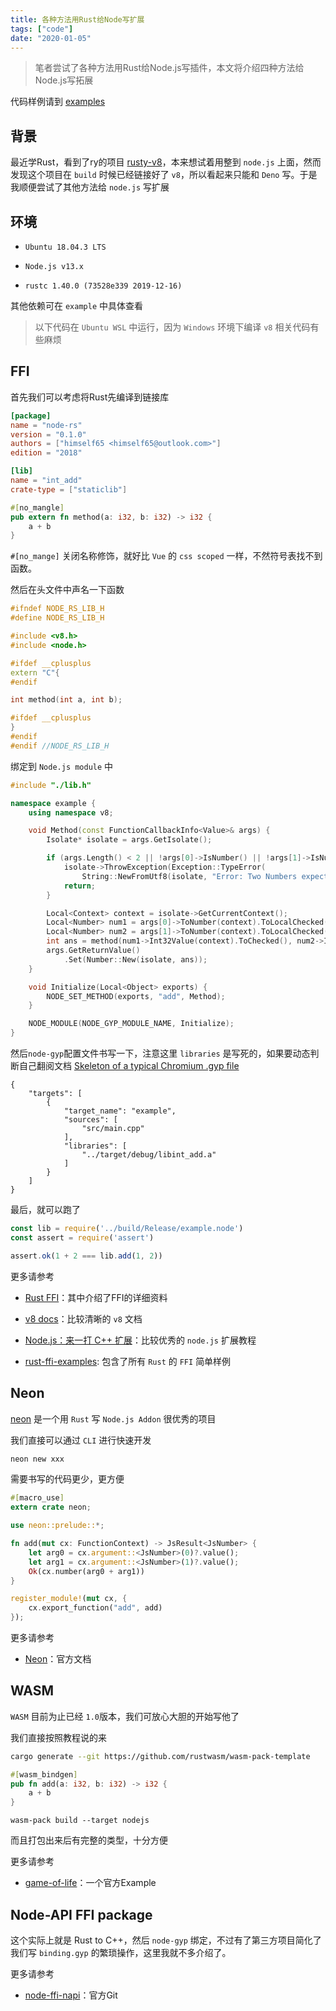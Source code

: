 ```yaml
---
title: 各种方法用Rust给Node写扩展
tags: ["code"]
date: "2020-01-05"
---
```

> 笔者尝试了各种方法用Rust给Node.js写插件，本文将介绍四种方法给Node.js写拓展

代码样例请到 [examples](https://github.com/Himself65/himself65.github.io/tree/master/examples)

## 背景

最近学Rust，看到了ry的项目 [rusty-v8](https://github.com/denoland/rusty_v8)，本来想试着用整到 `node.js` 上面，然而发现这个项目在 `build` 时候已经链接好了 `v8`，所以看起来只能和 `Deno` 写。于是我顺便尝试了其他方法给 `node.js` 写扩展

## 环境

- `Ubuntu 18.04.3 LTS`

- `Node.js v13.x`

- `rustc 1.40.0 (73528e339 2019-12-16)`

其他依赖可在 `example` 中具体查看

> 以下代码在 `Ubuntu WSL` 中运行，因为 `Windows` 环境下编译 `v8` 相关代码有些麻烦

## FFI

首先我们可以考虑将Rust先编译到链接库

```toml
[package]
name = "node-rs"
version = "0.1.0"
authors = ["himself65 <himself65@outlook.com>"]
edition = "2018"

[lib]
name = "int_add"
crate-type = ["staticlib"]
```

```rust
#[no_mangle]
pub extern fn method(a: i32, b: i32) -> i32 {
    a + b
}
```

`#[no_mange]` 关闭名称修饰，就好比 `Vue` 的 `css scoped` 一样，不然符号表找不到函数。

然后在头文件中声名一下函数

```cpp
#ifndef NODE_RS_LIB_H
#define NODE_RS_LIB_H

#include <v8.h>
#include <node.h>

#ifdef __cplusplus
extern "C"{
#endif

int method(int a, int b);

#ifdef __cplusplus
}
#endif
#endif //NODE_RS_LIB_H
```

绑定到 `Node.js module` 中

```cpp
#include "./lib.h"

namespace example {
	using namespace v8;

	void Method(const FunctionCallbackInfo<Value>& args) {
		Isolate* isolate = args.GetIsolate();

		if (args.Length() < 2 || !args[0]->IsNumber() || !args[1]->IsNumber()) {
			isolate->ThrowException(Exception::TypeError(
				String::NewFromUtf8(isolate, "Error: Two Numbers expected").ToLocalChecked()));
			return;
		}

		Local<Context> context = isolate->GetCurrentContext();
		Local<Number> num1 = args[0]->ToNumber(context).ToLocalChecked();
		Local<Number> num2 = args[1]->ToNumber(context).ToLocalChecked();
		int ans = method(num1->Int32Value(context).ToChecked(), num2->Int32Value(context).ToChecked());
		args.GetReturnValue()
			.Set(Number::New(isolate, ans));
	}

	void Initialize(Local<Object> exports) {
		NODE_SET_METHOD(exports, "add", Method);
	}

	NODE_MODULE(NODE_GYP_MODULE_NAME, Initialize);
}
```

然后`node-gyp`配置文件书写一下，注意这里 `libraries` 是写死的，如果要动态判断自己翻阅文档 [Skeleton of a typical Chromium .gyp file](https://gyp.gsrc.io/docs/UserDocumentation.md)

```
{
    "targets": [
        {
            "target_name": "example",
            "sources": [
                "src/main.cpp"
            ],
            "libraries": [
                "../target/debug/libint_add.a"
            ]
        }
    ]
}
```

最后，就可以跑了

```js
const lib = require('../build/Release/example.node')
const assert = require('assert')

assert.ok(1 + 2 === lib.add(1, 2))
```

更多请参考 

- [Rust FFI](https://doc.rust-lang.org/nomicon/ffi.html#calling-rust-code-from-c)：其中介绍了FFI的详细资料

- [v8 docs](https://v8docs.nodesource.com/)：比较清晰的 `v8` 文档

- [Node.js：来一打 C++ 扩展](https://book.douban.com/subject/30247892)：比较优秀的 `node.js` 扩展教程

- [rust-ffi-examples](https://github.com/alexcrichton/rust-ffi-examples): 包含了所有 `Rust` 的 `FFI` 简单样例 

## Neon

[neon](https://github.com/neon-bindings/neon) 是一个用 `Rust` 写 `Node.js Addon` 很优秀的项目

我们直接可以通过 `CLI` 进行快速开发

```bash
neon new xxx
```

需要书写的代码更少，更方便

```rust
#[macro_use]
extern crate neon;

use neon::prelude::*;

fn add(mut cx: FunctionContext) -> JsResult<JsNumber> {
    let arg0 = cx.argument::<JsNumber>(0)?.value();
    let arg1 = cx.argument::<JsNumber>(1)?.value();
    Ok(cx.number(arg0 + arg1))
}

register_module!(mut cx, {
    cx.export_function("add", add)
});
```

更多请参考

- [Neon](https://neon-bindings.com/)：官方文档

## WASM

`WASM` 目前为止已经 `1.0`版本，我们可放心大胆的开始写他了

我们直接按照教程说的来

```bash
cargo generate --git https://github.com/rustwasm/wasm-pack-template
```

```rust
#[wasm_bindgen]
pub fn add(a: i32, b: i32) -> i32 {
    a + b
}
```

```
wasm-pack build --target nodejs
```

而且打包出来后有完整的类型，十分方便

更多请参考

- [game-of-life](https://rustwasm.github.io/book/game-of-life/introduction.html)：一个官方Example

## Node-API FFI package

这个实际上就是 Rust to C++，然后 `node-gyp` 绑定，不过有了第三方项目简化了我们写 `binding.gyp` 的繁琐操作，这里我就不多介绍了。

更多请参考

- [node-ffi-napi](https://github.com/node-ffi-napi/node-ffi-napi)：官方Git

